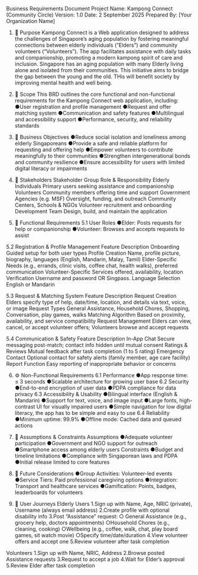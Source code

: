 Business Requirements Document
Project Name: Kampong Connect (Community Circle)
 Version: 1.0
 Date: 2 September 2025
 Prepared By: [Your Organization Name]

1. 🎯 Purpose
Kampong Connect is a Web application designed to address the challenges of Singapore’s aging population by fostering meaningful connections between elderly individuals (“Elders”) and community volunteers (“Volunteers”). The app facilitates assistance with daily tasks and companionship, promoting a modern kampong spirit of care and inclusion.
Singapore has an aging population with many Elderly living alone and isolated from their communities.  This initiative aims to bridge the gap between the young and the old.  THis will benefit society by improving mental health and well being.

2. 📍 Scope
This BRD outlines the core functional and non-functional requirements for the Kampong Connect web application, including:
●User registration and profile management
●Request and offer matching system
●Communication and safety features
●Multilingual and accessibility support
●Performance, security, and reliability standards

3. 🎯 Business Objectives
●Reduce social isolation and loneliness among elderly Singaporeans
●Provide a safe and reliable platform for requesting and offering help
●Empower volunteers to contribute meaningfully to their communities
●Strengthen intergenerational bonds and community resilience
●Ensure accessibility for users with limited digital literacy or impairments

4. 👥 Stakeholders
Stakeholder Group	Role & Responsibility
Elderly Individuals	Primary users seeking assistance and companionship
Volunteers	Community members offering time and support
Government Agencies (e.g. MSF)	Oversight, funding, and outreach
Community Centers, Schools & NGOs	Volunteer recruitment and onboarding
Development Team	Design, build, and maintain the application


5. 🧩 Functional Requirements
5.1 User Roles
●Elder: Posts requests for help or companionship
●Volunteer: Browses and accepts requests to assist

5.2 Registration & Profile Management
Feature	Description
Onboarding	Guided setup for both user types
Profile Creation	Name, profile picture, biography, languages (English, Mandarin, Malay, Tamil)
Elder-Specific	Needs (e.g., errands, clinic visits, coffee chat, health walks), preferred communication
Volunteer-Specific	Services offered, availability, location
Verification	Username and password OR Singpass.
Language Selection	English or Mandarin

5.3 Request & Matching System
Feature	Description
Request Creation	Elders specify type of help, date/time, location, and details via text, voice, or image
Request Types	General Assistance, Household Chores, Shopping, Conversation, play games, walks
Matching Algorithm	Based on proximity, availability, and service compatibility
Request Management	Elders can view, cancel, or accept volunteer offers; Volunteers browse and accept requests

5.4 Communication & Safety
Feature	Description
In-App Chat	Secure messaging post-match; contact info hidden until mutual consent
Ratings & Reviews	Mutual feedback after task completion (1 to 5 rating)
Emergency Contact	Optional contact for safety alerts (family member, age care facility)
Report Function	Easy reporting of inappropriate behavior or concerns

6. ⚙️ Non-Functional Requirements
6.1 Performance
●App response time: ≤ 3 seconds
●Scalable architecture for growing user base
6.2 Security
●End-to-end encryption of user data
●PDPA compliance for data privacy
6.3 Accessibility & Usability
●Bilingual interface (English & Mandarin)
●Support for text, voice, and image input
●Large fonts, high-contrast UI for visually impaired users
●Simple navigation for low digital literacy, the app has to be simple and easy to use
6.4 Reliability
●Minimum uptime: 99.9%
●Offline mode: Cached data and queued actions

7. 🧠 Assumptions & Constraints
Assumptions
●Adequate volunteer participation
●Government and NGO support for outreach
●Smartphone access among elderly users
Constraints
●Budget and timeline limitations
●Compliance with Singaporean laws and PDPA
●Initial release limited to core features

8. 🔮 Future Considerations
●Group Activities: Volunteer-led events
●Service Tiers: Paid professional caregiving options
●Integration: Transport and healthcare services
●Gamification: Points, badges, leaderboards for volunteers

9. 🧭 User Journeys
Elderly Users
1.Sign up with Name, Age, NRIC (private), Username (always email address)
2.Create profile with optional disability info
3.Post “Assistance” request:
○ General Assistance (e.g., grocery help, doctors appointments)
○Household Chores (e.g., cleaning, cooking)
○Wellbeing (e.g., coffee, walk, chat, play board games, sit watch movie)
○Specify time/date/duration
4.View volunteer offers and accept one
5.Review volunteer after task completion

Volunteers
1.Sign up with Name, NRIC, Address
2.Browse posted Assistance requests
3.Request to accept a job
4.Wait for Elder’s approval
5.Review Elder after task completion
